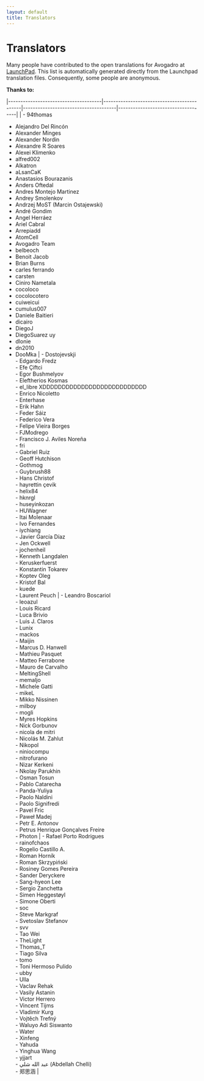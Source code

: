 ```yaml
---
layout: default
title: Translators
---
```


# Translators

Many people have contributed to the open translations for Avogadro at [LaunchPad](http://translations.launchpad.net/avogadro/). This list is automatically generated directly from the Launchpad translation files. Consequently, some people are anonymous.

**Thanks to:**

|--------------------------------------|--------------------------------------------|--------------------------------------|------------------------------------|
| -   94thomas                         
 -   Alejandro Del Rincón              
 -   Alexander Minges                  
 -   Alexander Nordin                  
 -   Alexandre R Soares                
 -   Alexei Klimenko                   
 -   alfred002                         
 -   Alkatron                          
 -   aLsanCaK                          
 -   Anastasios Bourazanis             
 -   Anders Oftedal                    
 -   Andres Montejo Martinez           
 -   Andrey Smolenkov                  
 -   Andrzej MoST (Marcin Ostajewski)  
 -   André Gondim                      
 -   Angel Herráez                     
 -   Ariel Cabral                      
 -   Arrepiadd                         
 -   AtomCell                          
 -   Avogadro Team                     
 -   belbeoch                          
 -   Benoit Jacob                      
 -   Brian Burns                       
 -   carles ferrando                   
 -   carsten                           
 -   Ciniro Nametala                   
 -   cocoloco                          
 -   cocolocotero                      
 -   cuiweicui                         
 -   cumulus007                        
 -   Daniele Baitieri                  
 -   dicairo                           
 -   DiegoJ                            
 -   DiegoSuarez uy                    
 -   dlonie                            
 -   dn2010                            
 -   DooMka                            | -   Dostojevskji                           
                                        -   Edgardo Fredz                           
                                        -   Efe Çiftci                              
                                        -   Egor Bushmelyov                         
                                        -   Eleftherios Kosmas                      
                                        -   el\_libre XDDDDDDDDDDDDDDDDDDDDDDDDDDD  
                                        -   Enrico Nicoletto                        
                                        -   Enterhase                               
                                        -   Erik Hahn                               
                                        -   Feder Sáiz                              
                                        -   Federico Vera                           
                                        -   Felipe Vieira Borges                    
                                        -   FJModrego                               
                                        -   Francisco J. Aviles Noreña              
                                        -   fri                                     
                                        -   Gabriel Ruiz                            
                                        -   Geoff Hutchison                         
                                        -   Gothmog                                 
                                        -   Guybrush88                              
                                        -   Hans Christof                           
                                        -   hayrettin çevik                         
                                        -   helix84                                 
                                        -   hknrgl                                  
                                        -   huseyinkozan                            
                                        -   HUWagner                                
                                        -   Itai Molenaar                           
                                        -   Ivo Fernandes                           
                                        -   iychiang                                
                                        -   Javier García Díaz                      
                                        -   Jen Ockwell                             
                                        -   jochenheil                              
                                        -   Kenneth Langdalen                       
                                        -   Keruskerfuerst                          
                                        -   Konstantin Tokarev                      
                                        -   Koptev Oleg                             
                                        -   Kristof Bal                             
                                        -   kuede                                   
                                        -   Laurent Peuch                           | -   Leandro Boscariol                
                                                                                     -   leoazul                           
                                                                                     -   Louis Ricard                      
                                                                                     -   Luca Brivio                       
                                                                                     -   Luis J. Claros                    
                                                                                     -   Lunix                             
                                                                                     -   mackos                            
                                                                                     -   Maijin                            
                                                                                     -   Marcus D. Hanwell                 
                                                                                     -   Mathieu Pasquet                   
                                                                                     -   Matteo Ferrabone                  
                                                                                     -   Mauro de Carvalho                 
                                                                                     -   MeltingShell                      
                                                                                     -   memaljo                           
                                                                                     -   Michele Gatti                     
                                                                                     -   mikeL                             
                                                                                     -   Mikko Nissinen                    
                                                                                     -   milboy                            
                                                                                     -   mogli                             
                                                                                     -   Myres Hopkins                     
                                                                                     -   Nick Gorbunov                     
                                                                                     -   nicola de mitri                   
                                                                                     -   Nicolás M. Zahlut                 
                                                                                     -   Nikopol                           
                                                                                     -   niniocompu                        
                                                                                     -   nitrofurano                       
                                                                                     -   Nizar Kerkeni                     
                                                                                     -   Nkolay Parukhin                   
                                                                                     -   Osman Tosun                       
                                                                                     -   Pablo Catarecha                   
                                                                                     -   Panda-Yuliya                      
                                                                                     -   Paolo Naldini                     
                                                                                     -   Paolo Signifredi                  
                                                                                     -   Pavel Fric                        
                                                                                     -   Paweł Madej                       
                                                                                     -   Petr E. Antonov                   
                                                                                     -   Petrus Henrique Gonçalves Freire  
                                                                                     -   Photon                            | -   Rafael Porto Rodrigues         
                                                                                                                            -   rainofchaos                     
                                                                                                                            -   Rogelio Castillo A.             
                                                                                                                            -   Roman Horník                    
                                                                                                                            -   Roman Skrzypiński               
                                                                                                                            -   Rosiney Gomes Pereira           
                                                                                                                            -   Sander Deryckere                
                                                                                                                            -   Sang-hyeon Lee                  
                                                                                                                            -   Sergio Zanchetta                
                                                                                                                            -   Simen Heggestøyl                
                                                                                                                            -   Simone Oberti                   
                                                                                                                            -   soc                             
                                                                                                                            -   Steve Markgraf                  
                                                                                                                            -   Svetoslav Stefanov              
                                                                                                                            -   svv                             
                                                                                                                            -   Tao Wei                         
                                                                                                                            -   TheLight                        
                                                                                                                            -   Thomas\_T                       
                                                                                                                            -   Tiago Silva                     
                                                                                                                            -   tomo                            
                                                                                                                            -   Toni Hermoso Pulido             
                                                                                                                            -   ubby                            
                                                                                                                            -   Ulla                            
                                                                                                                            -   Vaclav Rehak                    
                                                                                                                            -   Vasily Astanin                  
                                                                                                                            -   Victor Herrero                  
                                                                                                                            -   Vincent Tijms                   
                                                                                                                            -   Vladimir Kurg                   
                                                                                                                            -   Vojtěch Trefný                  
                                                                                                                            -   Waluyo Adi Siswanto             
                                                                                                                            -   Water                           
                                                                                                                            -   Xinfeng                         
                                                                                                                            -   Yahuda                          
                                                                                                                            -   Yinghua Wang                    
                                                                                                                            -   yjjart                          
                                                                                                                            -   عبد الله شلي (Abdellah Chelli)  
                                                                                                                            -   郑思涵                          |

